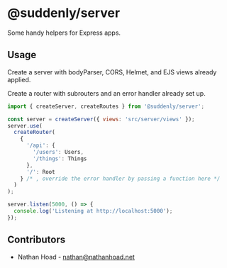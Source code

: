 # @suddenly/server

Some handy helpers for Express apps.

## Usage

Create a server with bodyParser, CORS, Helmet, and EJS views already applied.

Create a router with subrouters and an error handler already set up.

```js
import { createServer, createRoutes } from '@suddenly/server';

const server = createServer({ views: 'src/server/views' });
server.use(
  createRouter(
    {
      '/api': {
        '/users': Users,
        '/things': Things
      },
      '/': Root
    } /* , override the error handler by passing a function here */
  )
);

server.listen(5000, () => {
  console.log('Listening at http://localhost:5000');
});
```

## Contributors

- Nathan Hoad - [nathan@nathanhoad.net](mailto:nathan@nathanhoad.net)
